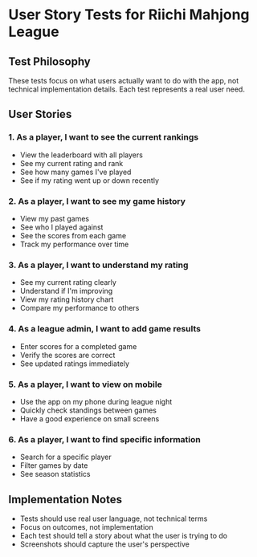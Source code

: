 # User Story Tests for Riichi Mahjong League

## Test Philosophy
These tests focus on what users actually want to do with the app, not technical implementation details. Each test represents a real user need.

## User Stories

### 1. As a player, I want to see the current rankings
- View the leaderboard with all players
- See my current rating and rank
- See how many games I've played
- See if my rating went up or down recently

### 2. As a player, I want to see my game history
- View my past games
- See who I played against
- See the scores from each game
- Track my performance over time

### 3. As a player, I want to understand my rating
- See my current rating clearly
- Understand if I'm improving
- View my rating history chart
- Compare my performance to others

### 4. As a league admin, I want to add game results
- Enter scores for a completed game
- Verify the scores are correct
- See updated ratings immediately

### 5. As a player, I want to view on mobile
- Use the app on my phone during league night
- Quickly check standings between games
- Have a good experience on small screens

### 6. As a player, I want to find specific information
- Search for a specific player
- Filter games by date
- See season statistics

## Implementation Notes
- Tests should use real user language, not technical terms
- Focus on outcomes, not implementation
- Each test should tell a story about what the user is trying to do
- Screenshots should capture the user's perspective